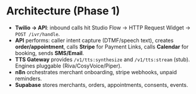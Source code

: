 # Architecture (Phase 1)

- **Twilio → API**: inbound calls hit Studio Flow → HTTP Request Widget → `POST /ivr/handle`.
- **API** performs: caller intent capture (DTMF/speech text), creates **order/appointment**, calls **Stripe** for Payment Links, calls **Calendar** for booking, sends **SMS/Email**.
- **TTS Gateway** provides `/v1/tts:synthesize` and `/v1/tts:stream` (stub). Engines pluggable (Riva/CosyVoice/Piper).
- **n8n** orchestrates merchant onboarding, stripe webhooks, unpaid reminders.
- **Supabase** stores merchants, orders, appointments, consents, events.

